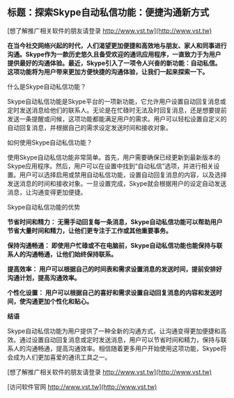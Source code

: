 ## **标题：探索Skype自动私信功能：便捷沟通新方式**

[想了解推广相关软件的朋友请登录 http://www.vst.tw](http://www.vst.tw)

**在当今社交网络兴起的时代，人们渴望更加便捷和高效地与朋友、家人和同事进行沟通。Skype作为一款历史悠久且备受欢迎的通讯应用程序，一直致力于为用户提供最好的沟通体验。最近，Skype引入了一项令人兴奋的新功能：自动私信。这项功能将为用户带来更加方便快捷的沟通体验，让我们一起来探索一下。**

什么是Skype自动私信功能？

Skype自动私信功能是Skype平台的一项新功能，它允许用户设置自动回复消息或定时发送消息给他们的联系人。无论是在忙碌时无法及时回复消息，还是想要提前发送一条提醒或问候，这项功能都能满足用户的需求。用户可以轻松设置自定义的自动回复消息，并根据自己的需求设定发送时间和接收对象。

如何使用Skype自动私信功能？

使用Skype自动私信功能非常简单。首先，用户需要确保已经更新到最新版本的Skype应用程序。然后，用户可以在设置中找到“自动私信”选项，并进行相关设置。用户可以选择启用或禁用自动私信功能，设置自动回复消息的内容，以及选择发送消息的时间和接收对象。一旦设置完成，Skype就会根据用户的设定自动发送消息，让沟通变得更加便捷。

Skype自动私信功能的优势

**节省时间和精力： 无需手动回复每一条消息，Skype自动私信功能可以帮助用户节省大量时间和精力，让他们更专注于工作或其他重要事务。**

**保持沟通畅通： 即使用户忙碌或不在电脑前，Skype自动私信功能也能保持与联系人的沟通畅通，让他们始终保持联系。**

**提高效率： 用户可以根据自己的时间表和需求设置消息的发送时间，提前安排好沟通计划，提高沟通效率。**

**个性化设置： 用户可以根据自己的喜好和需求设置自动回复消息的内容和发送时间，使沟通更加个性化和贴心。**

**结语**

Skype自动私信功能为用户提供了一种全新的沟通方式，让沟通变得更加便捷和高效。通过设置自动回复消息或定时发送消息，用户可以节省时间和精力，保持与联系人的沟通畅通，提高沟通效率。相信随着更多用户开始使用这项功能，Skype将会成为人们更加喜爱的通讯工具之一。

[想了解推广相关软件的朋友请登录 http://www.vst.tw](http://www.vst.tw)


[访问软件官网 http://www.vst.tw](http://www.vst.tw)
